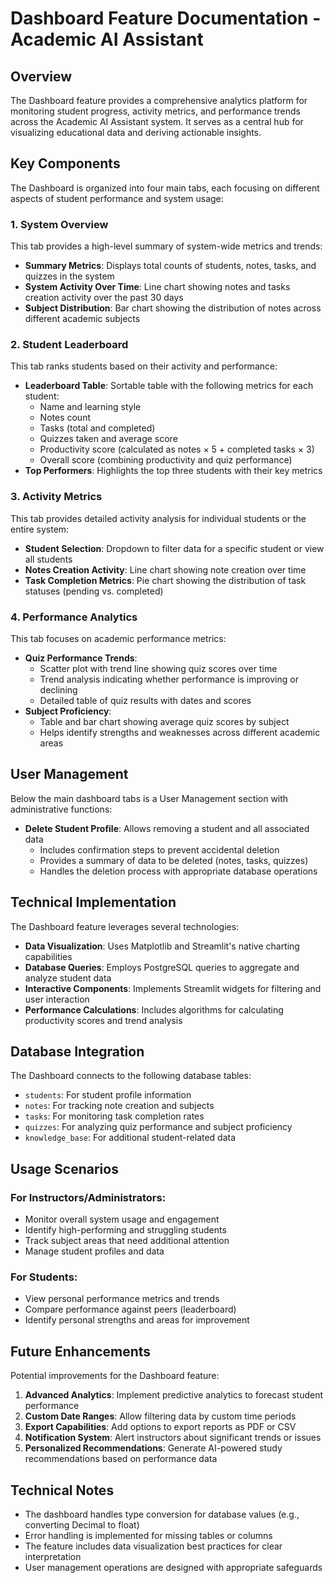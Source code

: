 # Dashboard Feature Documentation - Academic AI Assistant

## Overview

The Dashboard feature provides a comprehensive analytics platform for monitoring student progress, activity metrics, and performance trends across the Academic AI Assistant system. It serves as a central hub for visualizing educational data and deriving actionable insights.

## Key Components

The Dashboard is organized into four main tabs, each focusing on different aspects of student performance and system usage:

### 1. System Overview

This tab provides a high-level summary of system-wide metrics and trends:

- **Summary Metrics**: Displays total counts of students, notes, tasks, and quizzes in the system
- **System Activity Over Time**: Line chart showing notes and tasks creation activity over the past 30 days
- **Subject Distribution**: Bar chart showing the distribution of notes across different academic subjects

### 2. Student Leaderboard

This tab ranks students based on their activity and performance:

- **Leaderboard Table**: Sortable table with the following metrics for each student:
  - Name and learning style
  - Notes count
  - Tasks (total and completed)
  - Quizzes taken and average score
  - Productivity score (calculated as notes × 5 + completed tasks × 3)
  - Overall score (combining productivity and quiz performance)
- **Top Performers**: Highlights the top three students with their key metrics

### 3. Activity Metrics

This tab provides detailed activity analysis for individual students or the entire system:

- **Student Selection**: Dropdown to filter data for a specific student or view all students
- **Notes Creation Activity**: Line chart showing note creation over time
- **Task Completion Metrics**: Pie chart showing the distribution of task statuses (pending vs. completed)

### 4. Performance Analytics

This tab focuses on academic performance metrics:

- **Quiz Performance Trends**: 
  - Scatter plot with trend line showing quiz scores over time
  - Trend analysis indicating whether performance is improving or declining
  - Detailed table of quiz results with dates and scores
- **Subject Proficiency**: 
  - Table and bar chart showing average quiz scores by subject
  - Helps identify strengths and weaknesses across different academic areas

## User Management

Below the main dashboard tabs is a User Management section with administrative functions:

- **Delete Student Profile**: Allows removing a student and all associated data
  - Includes confirmation steps to prevent accidental deletion
  - Provides a summary of data to be deleted (notes, tasks, quizzes)
  - Handles the deletion process with appropriate database operations

## Technical Implementation

The Dashboard feature leverages several technologies:

- **Data Visualization**: Uses Matplotlib and Streamlit's native charting capabilities
- **Database Queries**: Employs PostgreSQL queries to aggregate and analyze student data
- **Interactive Components**: Implements Streamlit widgets for filtering and user interaction
- **Performance Calculations**: Includes algorithms for calculating productivity scores and trend analysis

## Database Integration

The Dashboard connects to the following database tables:

- `students`: For student profile information
- `notes`: For tracking note creation and subjects
- `tasks`: For monitoring task completion rates
- `quizzes`: For analyzing quiz performance and subject proficiency
- `knowledge_base`: For additional student-related data

## Usage Scenarios

### For Instructors/Administrators:
- Monitor overall system usage and engagement
- Identify high-performing and struggling students
- Track subject areas that need additional attention
- Manage student profiles and data

### For Students:
- View personal performance metrics and trends
- Compare performance against peers (leaderboard)
- Identify personal strengths and areas for improvement

## Future Enhancements

Potential improvements for the Dashboard feature:

1. **Advanced Analytics**: Implement predictive analytics to forecast student performance
2. **Custom Date Ranges**: Allow filtering data by custom time periods
3. **Export Capabilities**: Add options to export reports as PDF or CSV
4. **Notification System**: Alert instructors about significant trends or issues
5. **Personalized Recommendations**: Generate AI-powered study recommendations based on performance data

## Technical Notes

- The dashboard handles type conversion for database values (e.g., converting Decimal to float)
- Error handling is implemented for missing tables or columns
- The feature includes data visualization best practices for clear interpretation
- User management operations are designed with appropriate safeguards 
